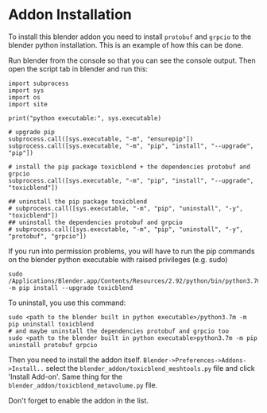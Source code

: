 
# Addon Installation

To install this blender addon you need to install `protobuf` and `grpcio` to the blender python installation.
This is an example of how this can be done.

Run blender from the console so that you can see the console output. Then open the script tab in blender and run this:

```
import subprocess
import sys
import os
import site

print("python executable:", sys.executable)

# upgrade pip
subprocess.call([sys.executable, "-m", "ensurepip"])
subprocess.call([sys.executable, "-m", "pip", "install", "--upgrade", "pip"])

# install the pip package toxicblend + the dependencies protobuf and grpcio
subprocess.call([sys.executable, "-m", "pip", "install", "--upgrade", "toxicblend"])

## uninstall the pip package toxicblend 
# subprocess.call([sys.executable, "-m", "pip", "uninstall", "-y", "toxicblend"])
## uninstall the dependencies protobuf and grpcio
# subprocess.call([sys.executable, "-m", "pip", "uninstall", "-y", "protobuf", "grpcio"])

```
If you run into permission problems, you will have to run the pip commands on the blender python executable with raised privileges (e.g. sudo)
```
sudo /Applications/Blender.app/Contents/Resources/2.92/python/bin/python3.7m -m pip install --upgrade toxicblend
```

To uninstall, you use this command:
```
sudo <path to the blender built in python executable>/python3.7m -m pip uninstall toxicblend 
# and maybe uninstall the dependencies protobuf and grpcio too
sudo <path to the blender built in python executable>python3.7m -m pip uninstall protobuf grpcio
```

Then you need to install the addon itself. `Blender->Preferences->Addons->Install..` select the `blender_addon/toxicblend_meshtools.py` file
and click 'Install Add-on'. Same thing for the `blender_addon/toxicblend_metavolume.py` file.

Don't forget to enable the addon in the list.

